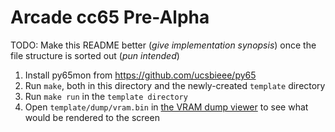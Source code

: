 # Arcade cc65 Pre-Alpha

TODO: Make this README better (*give implementation synopsis*) once the file structure is sorted out (*pun intended*)

1. Install py65mon from <https://github.com/ucsbieee/py65>
2. Run `make`, both in this directory and the newly-created `template` directory
3. Run `make run` in the `template directory`
4. Open `template/dump/vram.bin` in [the VRAM dump viewer](https://arcade.ucsbieee.org/tools/vram-dump-viewer) to see what would be rendered to the screen
